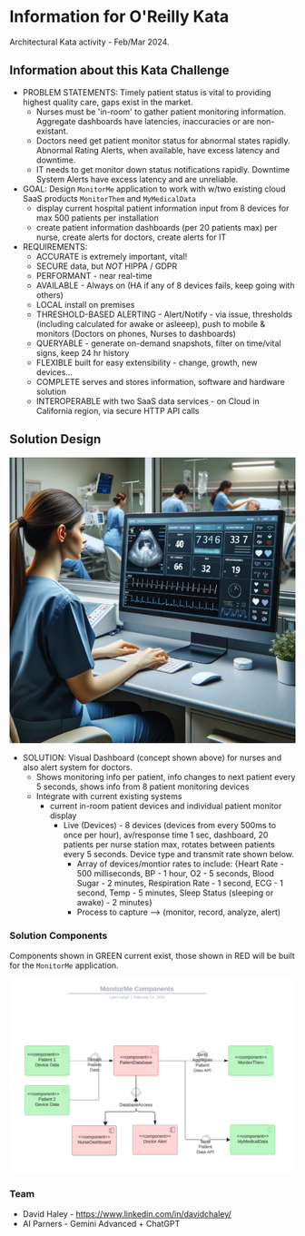 # Information for O'Reilly Kata

Architectural Kata activity - Feb/Mar 2024.

## Information about this Kata Challenge
- PROBLEM STATEMENTS: Timely patient status is vital to providing highest quality care, gaps exist in the market.
  - Nurses must be 'in-room' to gather patient monitoring information. Aggregate dashboards have latencies, inaccuracies or are non-existant.
  - Doctors need get patient monitor status for abnormal states rapidly. Abnormal Rating Alerts, when available, have excess latency and downtime.
  - IT needs to get monitor down status notifications rapidly. Downtime System Alerts have excess latency and are unreliable.
- GOAL: Design `MonitorMe` application to work with w/two existing cloud SaaS products `MonitorThem` and `MyMedicalData` 
  - display current hospital patient information input from 8 devices for max 500 patients per installation
  - create patient information dashboards (per 20 patients max) per nurse, create alerts for doctors, create alerts for IT
- REQUIREMENTS:
  - ACCURATE is extremely important, vital!
  - SECURE data, but *NOT* HIPPA / GDPR
  - PERFORMANT - near real-time
  - AVAILABLE - Always on (HA if any of 8 devices fails, keep going with others)
  - LOCAL install on premises
  - THRESHOLD-BASED ALERTING - Alert/Notify - via issue, thresholds (including calculated for awake or asleeep), push to mobile & monitors (Doctors on phones, Nurses to dashboards)
  - QUERYABLE - generate on-demand snapshots, filter on time/vital signs, keep 24 hr history
  - FLEXIBLE built for easy extensibility - change, growth, new devices...
  - COMPLETE serves and stores information, software and hardware solution
  - INTEROPERABLE with two SaaS data services - on Cloud in California region, via secure HTTP API calls
 
## Solution Design

<img src="https://github.com/lynnlangit/architects-who-code/blob/main/Kata-2024/images/nurse-dashboard.png" width=600>

- SOLUTION: Visual Dashboard (concept shown above) for nurses and also alert system for doctors.
  - Shows monitoring info per patient, info changes to next patient every 5 seconds, shows info from 8 patient monitoring devices
  - Integrate with current existing systems
    - current in-room patient devices and individual patient monitor display
      - Live (Devices) - 8 devices (devices from every 500ms to once per hour), av/response time 1 sec, dashboard, 20 patients per nurse station max, rotates between patients every 5 seconds. Device type and transmit rate shown below.
        - Array of devices/montior rates to include: {Heart Rate - 500 milliseconds, BP - 1 hour, O2 - 5 seconds, Blood Sugar - 2 minutes, Respiration Rate - 1 second, ECG - 1 second, Temp - 5 minutes, Sleep Status (sleeping or awake) - 2 minutes}
        - Process to capture --> (monitor, record, analyze, alert)
   
### Solution Components

Components shown in GREEN current exist, those shown in RED will be built for the `MonitorMe` application.

<img src="https://github.com/lynnlangit/architects-who-code/blob/main/Kata-2024/images/components.png" width=800>

### Team

- David Haley - https://www.linkedin.com/in/davidchaley/
- AI Parners - Gemini Advanced + ChatGPT



